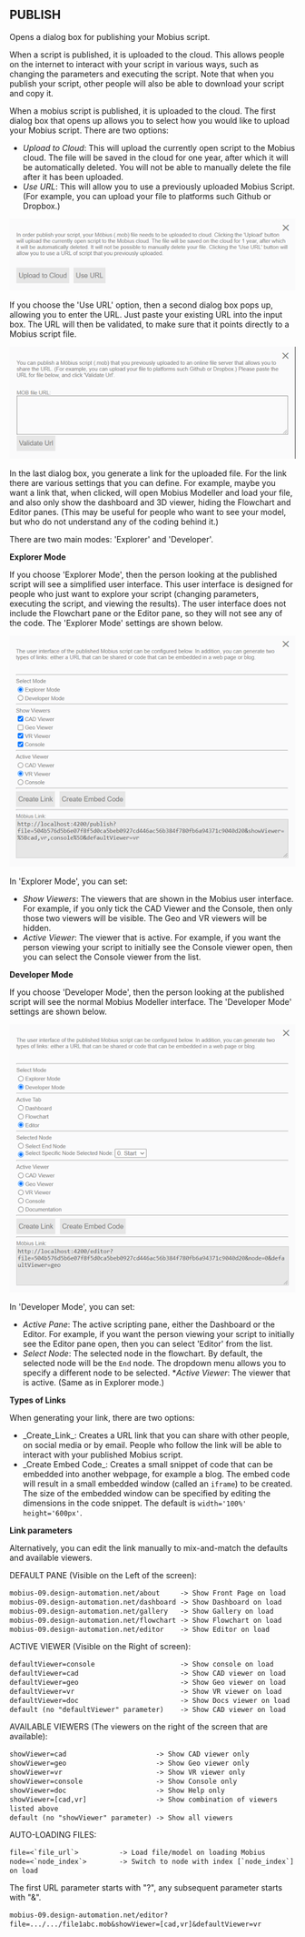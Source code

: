 ## PUBLISH

Opens a dialog box for publishing your Mobius script.

When a script is published, it is uploaded to the cloud. This allows people on the internet to
interact with your script in various ways, such as changing the parameters and executing the script.
Note that when you publish your script, other people will also be able to download your script and
copy it.

When a mobius script is published, it is uploaded to the cloud. The first dialog box that opens up
allows you to select how you would like to upload your Mobius script. There are two options:
* _Upload to Cloud_: This will upload the currently open script to the Mobius cloud. The file will
  be saved in the cloud for one year, after which it will be automatically deleted. You will not be
  able to manually delete the file after it has been uploaded.
* _Use URL_: This will allow you to use a previously uploaded Mobius Script. (For example, you can
  upload your file to platforms such Github or Dropbox.) 

![Publish options](assets/typedoc-json/docUI/imgs/publish_start.png)

If you choose the 'Use URL' option, then a second dialog box pops up, allowing you to enter the URL.
Just paste your existing URL into the input box. The URL will then be validated, to make sure that
it points directly to a Mobius script file. 

![Validating a URL for publishing scripts](assets/typedoc-json/docUI/imgs/publish_url.png)

In the last dialog box, you generate a link for the uploaded file. For the link there are various
settings that you can define. For example, maybe you want a link that, when clicked, will open
Mobius Modeller and load your file, and also only show the dashboard and 3D viewer, hiding the
Flowchart and Editor panes. (This may be useful for people who want to see your model, but who do
not understand any of the coding behind it.)

There are two main modes: 'Explorer' and 'Developer'. 

**Explorer Mode**

If you choose 'Explorer Mode', then the person looking at the published script will see a
simplified user interface. This user interface is designed for people who just want to explore your
script (changing parameters, executing the script, and viewing the results). The user interface does
not include the Flowchart pane or the Editor pane, so they will not see any of the code. The
'Explorer Mode' settings are shown below.

![Explorer Mode](assets/typedoc-json/docUI/imgs/publish_settings_explorer.png)

In 'Explorer Mode', you can set:
* _Show Viewers_: The viewers that are shown in the Mobius user interface. For example, if you only
  tick the CAD Viewer and the Console, then only those two viewers will be visible. The Geo and VR
  viewers will be hidden.
* _Active Viewer_: The viewer that is active. For example, if you want the person viewing your
  script to initially see the Console viewer open, then you can select the Console viewer from the
  list.

**Developer Mode**

If you choose 'Developer Mode', then the person looking at the published script will see the normal 
Mobius Modeller interface. The 'Developer Mode' settings are shown below.

![Developer Mode](assets/typedoc-json/docUI/imgs/publish_settings_developer.png)

In 'Developer Mode', you can set:
* _Active Pane_: The active scripting pane, either the Dashboard or the Editor. For example, if you
  want the person viewing your script to initially see the Editor pane open, then you can select
  'Editor' from the list.
* _Select Node_: The selected node in the flowchart. By default, the selected node will be the `End`
  node. The dropdown menu allows you to specify a different node to be selected. *_Active Viewer_:
  The viewer that is active. (Same as in Explorer mode.)

**Types of Links**

When generating your link, there are two options:
* \_Create\_Link\_: Creates a URL link that you can share with other people, on social media or by
  email. People who follow the link will be able to interact with your published Mobius script.
* \_Create Embed Code\_: Creates a small snippet of code that can be embedded into another webpage,
  for example a blog. The embed code will result in a small embedded window (called an `iframe`) to
  be created. The size of the embedded window can be specified by editing the dimensions in the code
  snippet. The default is `width='100%' height='600px'`.

**Link parameters**

Alternatively, you can edit the link manually to mix-and-match the defaults and available viewers.

DEFAULT PANE (Visible on the Left of the screen):
```
mobius-09.design-automation.net/about     -> Show Front Page on load
mobius-09.design-automation.net/dashboard -> Show Dashboard on load    
mobius-09.design-automation.net/gallery   -> Show Gallery on load 
mobius-09.design-automation.net/flowchart -> Show Flowchart on load
mobius-09.design-automation.net/editor    -> Show Editor on load 
```
ACTIVE VIEWER (Visible on the Right of screen):
```
defaultViewer=console                     -> Show console on load
defaultViewer=cad                         -> Show CAD viewer on load
defaultViewer=geo                         -> Show Geo viewer on load
defaultViewer=vr                          -> Show VR viewer on load
defaultViewer=doc                         -> Show Docs viewer on load
default (no "defaultViewer" parameter)    -> Show CAD viewer on load
```
AVAILABLE VIEWERS (The viewers on the right of the screen that are available):
```
showViewer=cad                      -> Show CAD viewer only
showViewer=geo                      -> Show Geo viewer only
showViewer=vr                       -> Show VR viewer only
showViewer=console                  -> Show Console only
showViewer=doc                      -> Show Help only
showViewer=[cad,vr]                 -> Show combination of viewers listed above
default (no "showViewer" parameter) -> Show all viewers
```
AUTO-LOADING FILES:
```
file=<`file_url`>          -> Load file/model on loading Mobius
node=<`node_index`>        -> Switch to node with index [`node_index`] on load 
```

The first URL parameter starts with "?", any subsequent parameter starts with "&".
```
mobius-09.design-automation.net/editor?file=.../.../file1abc.mob&showViewer=[cad,vr]&defaultViewer=vr
```